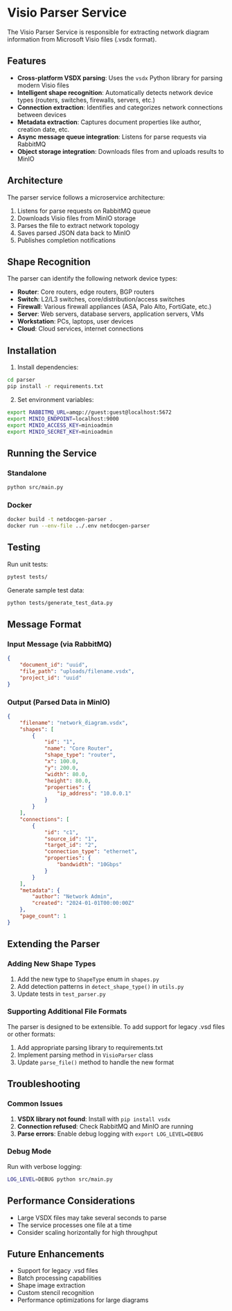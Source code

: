 # Visio Parser Service

The Visio Parser Service is responsible for extracting network diagram information from Microsoft Visio files (.vsdx format).

## Features

- **Cross-platform VSDX parsing**: Uses the `vsdx` Python library for parsing modern Visio files
- **Intelligent shape recognition**: Automatically detects network device types (routers, switches, firewalls, servers, etc.)
- **Connection extraction**: Identifies and categorizes network connections between devices
- **Metadata extraction**: Captures document properties like author, creation date, etc.
- **Async message queue integration**: Listens for parse requests via RabbitMQ
- **Object storage integration**: Downloads files from and uploads results to MinIO

## Architecture

The parser service follows a microservice architecture:

1. Listens for parse requests on RabbitMQ queue
2. Downloads Visio files from MinIO storage
3. Parses the file to extract network topology
4. Saves parsed JSON data back to MinIO
5. Publishes completion notifications

## Shape Recognition

The parser can identify the following network device types:

- **Router**: Core routers, edge routers, BGP routers
- **Switch**: L2/L3 switches, core/distribution/access switches
- **Firewall**: Various firewall appliances (ASA, Palo Alto, FortiGate, etc.)
- **Server**: Web servers, database servers, application servers, VMs
- **Workstation**: PCs, laptops, user devices
- **Cloud**: Cloud services, internet connections

## Installation

1. Install dependencies:
```bash
cd parser
pip install -r requirements.txt
```

2. Set environment variables:
```bash
export RABBITMQ_URL=amqp://guest:guest@localhost:5672
export MINIO_ENDPOINT=localhost:9000
export MINIO_ACCESS_KEY=minioadmin
export MINIO_SECRET_KEY=minioadmin
```

## Running the Service

### Standalone
```bash
python src/main.py
```

### Docker
```bash
docker build -t netdocgen-parser .
docker run --env-file ../.env netdocgen-parser
```

## Testing

Run unit tests:
```bash
pytest tests/
```

Generate sample test data:
```bash
python tests/generate_test_data.py
```

## Message Format

### Input Message (via RabbitMQ)
```json
{
    "document_id": "uuid",
    "file_path": "uploads/filename.vsdx",
    "project_id": "uuid"
}
```

### Output (Parsed Data in MinIO)
```json
{
    "filename": "network_diagram.vsdx",
    "shapes": [
        {
            "id": "1",
            "name": "Core Router",
            "shape_type": "router",
            "x": 100.0,
            "y": 200.0,
            "width": 80.0,
            "height": 80.0,
            "properties": {
                "ip_address": "10.0.0.1"
            }
        }
    ],
    "connections": [
        {
            "id": "c1",
            "source_id": "1",
            "target_id": "2",
            "connection_type": "ethernet",
            "properties": {
                "bandwidth": "10Gbps"
            }
        }
    ],
    "metadata": {
        "author": "Network Admin",
        "created": "2024-01-01T00:00:00Z"
    },
    "page_count": 1
}
```

## Extending the Parser

### Adding New Shape Types

1. Add the new type to `ShapeType` enum in `shapes.py`
2. Add detection patterns in `detect_shape_type()` in `utils.py`
3. Update tests in `test_parser.py`

### Supporting Additional File Formats

The parser is designed to be extensible. To add support for legacy .vsd files or other formats:

1. Add appropriate parsing library to requirements.txt
2. Implement parsing method in `VisioParser` class
3. Update `parse_file()` method to handle the new format

## Troubleshooting

### Common Issues

1. **VSDX library not found**: Install with `pip install vsdx`
2. **Connection refused**: Check RabbitMQ and MinIO are running
3. **Parse errors**: Enable debug logging with `export LOG_LEVEL=DEBUG`

### Debug Mode

Run with verbose logging:
```bash
LOG_LEVEL=DEBUG python src/main.py
```

## Performance Considerations

- Large VSDX files may take several seconds to parse
- The service processes one file at a time
- Consider scaling horizontally for high throughput

## Future Enhancements

- Support for legacy .vsd files
- Batch processing capabilities
- Shape image extraction
- Custom stencil recognition
- Performance optimizations for large diagrams